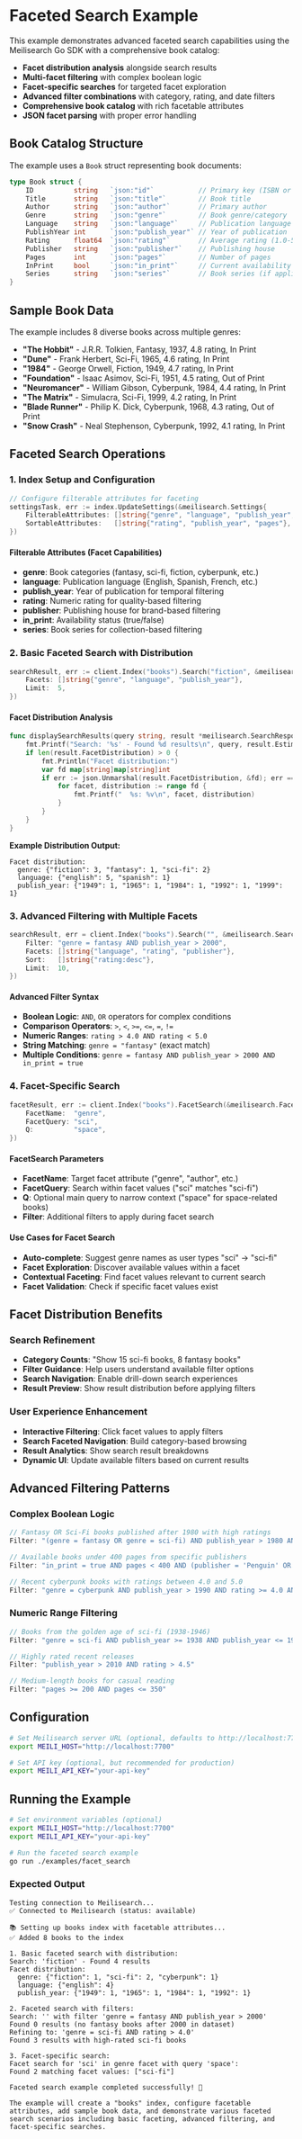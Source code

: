 # Faceted Search Example

This example demonstrates advanced faceted search capabilities using the Meilisearch Go SDK with a comprehensive book catalog:

- **Facet distribution analysis** alongside search results
- **Multi-facet filtering** with complex boolean logic
- **Facet-specific searches** for targeted facet exploration
- **Advanced filter combinations** with category, rating, and date filters
- **Comprehensive book catalog** with rich facetable attributes
- **JSON facet parsing** with proper error handling

## Book Catalog Structure

The example uses a `Book` struct representing book documents:

```go
type Book struct {
    ID          string   `json:"id"`           // Primary key (ISBN or unique ID)
    Title       string   `json:"title"`        // Book title
    Author      string   `json:"author"`       // Primary author
    Genre       string   `json:"genre"`        // Book genre/category
    Language    string   `json:"language"`     // Publication language
    PublishYear int      `json:"publish_year"` // Year of publication
    Rating      float64  `json:"rating"`       // Average rating (1.0-5.0)
    Publisher   string   `json:"publisher"`    // Publishing house
    Pages       int      `json:"pages"`        // Number of pages
    InPrint     bool     `json:"in_print"`     // Current availability
    Series      string   `json:"series"`       // Book series (if applicable)
}
```

## Sample Book Data

The example includes 8 diverse books across multiple genres:
- **"The Hobbit"** - J.R.R. Tolkien, Fantasy, 1937, 4.8 rating, In Print
- **"Dune"** - Frank Herbert, Sci-Fi, 1965, 4.6 rating, In Print
- **"1984"** - George Orwell, Fiction, 1949, 4.7 rating, In Print
- **"Foundation"** - Isaac Asimov, Sci-Fi, 1951, 4.5 rating, Out of Print
- **"Neuromancer"** - William Gibson, Cyberpunk, 1984, 4.4 rating, In Print
- **"The Matrix"** - Simulacra, Sci-Fi, 1999, 4.2 rating, In Print
- **"Blade Runner"** - Philip K. Dick, Cyberpunk, 1968, 4.3 rating, Out of Print
- **"Snow Crash"** - Neal Stephenson, Cyberpunk, 1992, 4.1 rating, In Print

## Faceted Search Operations

### **1. Index Setup and Configuration**
```go
// Configure filterable attributes for faceting
settingsTask, err := index.UpdateSettings(&meilisearch.Settings{
    FilterableAttributes: []string{"genre", "language", "publish_year", "rating", "publisher", "in_print", "series"},
    SortableAttributes:   []string{"rating", "publish_year", "pages"},
})
```

#### **Filterable Attributes (Facet Capabilities)**
- **genre**: Book categories (fantasy, sci-fi, fiction, cyberpunk, etc.)
- **language**: Publication language (English, Spanish, French, etc.)
- **publish_year**: Year of publication for temporal filtering
- **rating**: Numeric rating for quality-based filtering
- **publisher**: Publishing house for brand-based filtering
- **in_print**: Availability status (true/false)
- **series**: Book series for collection-based filtering

### **2. Basic Faceted Search with Distribution**
```go
searchResult, err := client.Index("books").Search("fiction", &meilisearch.SearchRequest{
    Facets: []string{"genre", "language", "publish_year"},
    Limit:  5,
})
```

#### **Facet Distribution Analysis**
```go
func displaySearchResults(query string, result *meilisearch.SearchResponse) {
    fmt.Printf("Search: '%s' - Found %d results\n", query, result.EstimatedTotalHits)
    if len(result.FacetDistribution) > 0 {
        fmt.Println("Facet distribution:")
        var fd map[string]map[string]int
        if err := json.Unmarshal(result.FacetDistribution, &fd); err == nil {
            for facet, distribution := range fd {
                fmt.Printf("  %s: %v\n", facet, distribution)
            }
        }
    }
}
```

**Example Distribution Output:**
```
Facet distribution:
  genre: {"fiction": 3, "fantasy": 1, "sci-fi": 2}
  language: {"english": 5, "spanish": 1}
  publish_year: {"1949": 1, "1965": 1, "1984": 1, "1992": 1, "1999": 1}
```

### **3. Advanced Filtering with Multiple Facets**
```go
searchResult, err = client.Index("books").Search("", &meilisearch.SearchRequest{
    Filter: "genre = fantasy AND publish_year > 2000",
    Facets: []string{"language", "rating", "publisher"},
    Sort:   []string{"rating:desc"},
    Limit:  10,
})
```

#### **Advanced Filter Syntax**
- **Boolean Logic**: `AND`, `OR` operators for complex conditions
- **Comparison Operators**: `>`, `<`, `>=`, `<=`, `=`, `!=`
- **Numeric Ranges**: `rating > 4.0 AND rating < 5.0`
- **String Matching**: `genre = "fantasy"` (exact match)
- **Multiple Conditions**: `genre = fantasy AND publish_year > 2000 AND in_print = true`

### **4. Facet-Specific Search**
```go
facetResult, err := client.Index("books").FacetSearch(&meilisearch.FacetSearchRequest{
    FacetName:  "genre",
    FacetQuery: "sci",
    Q:          "space",
})
```

#### **FacetSearch Parameters**
- **FacetName**: Target facet attribute ("genre", "author", etc.)
- **FacetQuery**: Search within facet values ("sci" matches "sci-fi")
- **Q**: Optional main query to narrow context ("space" for space-related books)
- **Filter**: Additional filters to apply during facet search

#### **Use Cases for Facet Search**
- **Auto-complete**: Suggest genre names as user types "sci" → "sci-fi"
- **Facet Exploration**: Discover available values within a facet
- **Contextual Faceting**: Find facet values relevant to current search
- **Facet Validation**: Check if specific facet values exist

## Facet Distribution Benefits

### **Search Refinement**
- **Category Counts**: "Show 15 sci-fi books, 8 fantasy books"
- **Filter Guidance**: Help users understand available filter options
- **Search Navigation**: Enable drill-down search experiences
- **Result Preview**: Show result distribution before applying filters

### **User Experience Enhancement**
- **Interactive Filtering**: Click facet values to apply filters
- **Search Faceted Navigation**: Build category-based browsing
- **Result Analytics**: Show search result breakdowns
- **Dynamic UI**: Update available filters based on current results

## Advanced Filtering Patterns

### **Complex Boolean Logic**
```go
// Fantasy OR Sci-Fi books published after 1980 with high ratings
Filter: "(genre = fantasy OR genre = sci-fi) AND publish_year > 1980 AND rating > 4.0"

// Available books under 400 pages from specific publishers
Filter: "in_print = true AND pages < 400 AND (publisher = 'Penguin' OR publisher = 'HarperCollins')"

// Recent cyberpunk books with ratings between 4.0 and 5.0
Filter: "genre = cyberpunk AND publish_year > 1990 AND rating >= 4.0 AND rating <= 5.0"
```

### **Numeric Range Filtering**
```go
// Books from the golden age of sci-fi (1938-1946)
Filter: "genre = sci-fi AND publish_year >= 1938 AND publish_year <= 1946"

// Highly rated recent releases
Filter: "publish_year > 2010 AND rating > 4.5"

// Medium-length books for casual reading
Filter: "pages >= 200 AND pages <= 350"
```

## Configuration

```bash
# Set Meilisearch server URL (optional, defaults to http://localhost:7700)
export MEILI_HOST="http://localhost:7700"

# Set API key (optional, but recommended for production)
export MEILI_API_KEY="your-api-key"
```

## Running the Example

```bash
# Set environment variables (optional)
export MEILI_HOST="http://localhost:7700"
export MEILI_API_KEY="your-api-key"

# Run the faceted search example
go run ./examples/facet_search
```

### **Expected Output**
```
Testing connection to Meilisearch...
✅ Connected to Meilisearch (status: available)

📚 Setting up books index with facetable attributes...
✅ Added 8 books to the index

1. Basic faceted search with distribution:
Search: 'fiction' - Found 4 results
Facet distribution:
  genre: {"fiction": 1, "sci-fi": 2, "cyberpunk": 1}
  language: {"english": 4}
  publish_year: {"1949": 1, "1965": 1, "1984": 1, "1992": 1}

2. Faceted search with filters:
Search: '' with filter 'genre = fantasy AND publish_year > 2000'
Found 0 results (no fantasy books after 2000 in dataset)
Refining to: 'genre = sci-fi AND rating > 4.0'
Found 3 results with high-rated sci-fi books

3. Facet-specific search:
Facet search for 'sci' in genre facet with query 'space':
Found 2 matching facet values: ["sci-fi"]

Faceted search example completed successfully! 🎉

The example will create a "books" index, configure facetable attributes, add sample book data, and demonstrate various faceted search scenarios including basic faceting, advanced filtering, and facet-specific searches.
